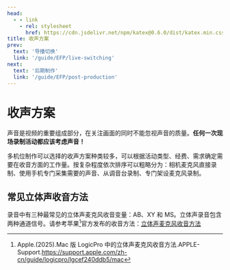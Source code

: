 ```yaml
---
head:
  - - link
    - rel: stylesheet
      href: https://cdn.jsdelivr.net/npm/katex@0.6.0/dist/katex.min.css
title: 收声方案
prev:
  text: '导播切换'
  link: '/guide/EFP/live-switching'
next:
  text: '后期制作'
  link: '/guide/EFP/post-production'
---
```


# 收声方案
声音是视频的重要组成部分，在关注画面的同时不能忽视声音的质量。**任何一次现场录制活动都应该考虑声音！**

多机位制作可以选择的收声方案种类较多，可以根据活动类型、经费、需求确定需要在收音方面的工作量。按复杂程度依次排序可以粗略分为：相机麦克风直接录制、使用手机专门采集需要的声音、从调音台录制、专门架设麦克风录制。

## 常见立体声收音方法
录音中有三种最常见的立体声麦克风收音变量：AB、XY 和 MS。立体声录音包含两种通道信号。请参考苹果[^1]官方发布的收音方法：[立体声麦克风收音方法](https://support.apple.com/zh-cn/guide/logicpro/lgcef240ddb5/mac)

[^1]: Apple.(2025).Mac 版 LogicPro 中的立体声麦克风收音方法.APPLE-Support.<https://support.apple.com/zh-cn/guide/logicpro/lgcef240ddb5/mac>
